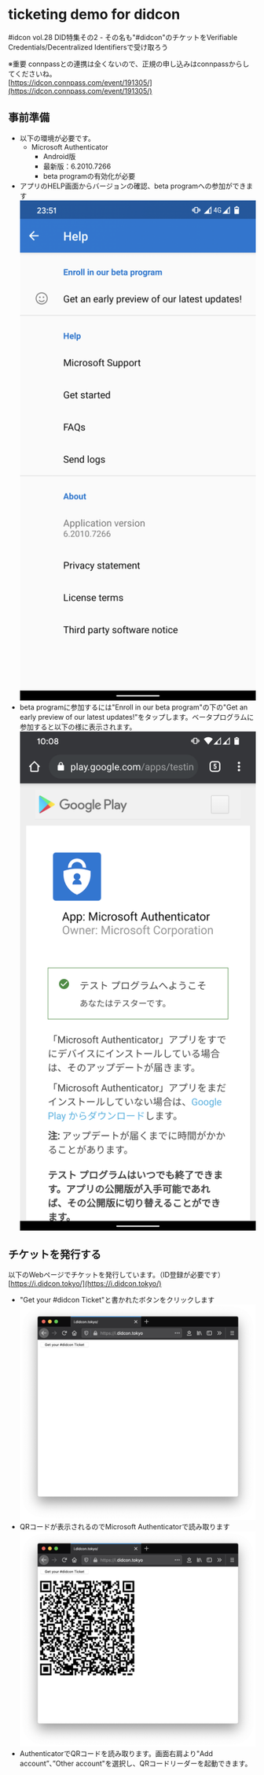 # ticketing demo for didcon

#idcon vol.28 DID特集その2 - その名も"#didcon"のチケットをVerifiable Credentials/Decentralized Identifiersで受け取ろう  

※重要
connpassとの連携は全くないので、正規の申し込みはconnpassからしてくださいね。  
[https://idcon.connpass.com/event/191305/](https://idcon.connpass.com/event/191305/)

## 事前準備
* 以下の環境が必要です。  
    * Microsoft Authenticator
        * Android版
        * 最新版：6.2010.7266
        * beta programの有効化が必要
* アプリのHELP画面からバージョンの確認、beta programへの参加ができます
![](./media/0.Authenticator.png)  
* beta programに参加するには"Enroll in our beta program"の下の"Get an early preview of our latest updates!"をタップします。ベータプログラムに参加すると以下の様に表示されます。
![](./media/1.Authenticator.png)  


## チケットを発行する
以下のWebページでチケットを発行しています。（ID登録が必要です）  
[https://i.didcon.tokyo/](https://i.didcon.tokyo/)

* "Get your #didcon Ticket"と書かれたボタンをクリックします
![](./media/2.issuer.png)
* QRコードが表示されるのでMicrosoft Authenticatorで読み取ります
![](./media/3.issuer.png)
* AuthenticatorでQRコードを読み取ります。画面右肩より"Add account”、”Other account"を選択し、QRコードリーダーを起動できます。


